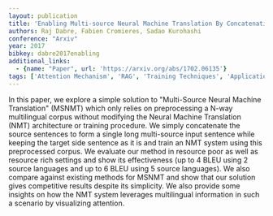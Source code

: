 ```yaml
---
layout: publication
title: 'Enabling Multi-source Neural Machine Translation By Concatenating Source Sentences In Multiple Languages'
authors: Raj Dabre, Fabien Cromieres, Sadao Kurohashi
conference: "Arxiv"
year: 2017
bibkey: dabre2017enabling
additional_links:
  - {name: "Paper", url: 'https://arxiv.org/abs/1702.06135'}
tags: ['Attention Mechanism', 'RAG', 'Training Techniques', 'Applications', 'Model Architecture']
---
```

In this paper, we explore a simple solution to "Multi-Source Neural Machine
Translation" (MSNMT) which only relies on preprocessing a N-way multilingual
corpus without modifying the Neural Machine Translation (NMT) architecture or
training procedure. We simply concatenate the source sentences to form a single
long multi-source input sentence while keeping the target side sentence as it
is and train an NMT system using this preprocessed corpus. We evaluate our
method in resource poor as well as resource rich settings and show its
effectiveness (up to 4 BLEU using 2 source languages and up to 6 BLEU using 5
source languages). We also compare against existing methods for MSNMT and show
that our solution gives competitive results despite its simplicity. We also
provide some insights on how the NMT system leverages multilingual information
in such a scenario by visualizing attention.
